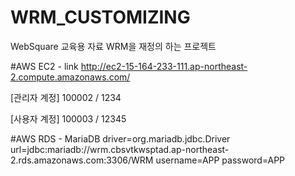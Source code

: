 # WRM_CUSTOMIZING
WebSquare 교육용 자료 WRM을 재정의 하는 프로젝트


#AWS EC2 - link
http://ec2-15-164-233-111.ap-northeast-2.compute.amazonaws.com/

[관리자 계정]
100002 / 1234

[사용자 계정]
100003 / 12345


#AWS RDS - MariaDB
driver=org.mariadb.jdbc.Driver
url=jdbc:mariadb://wrm.cbsvtkwsptad.ap-northeast-2.rds.amazonaws.com:3306/WRM
username=APP
password=APP

